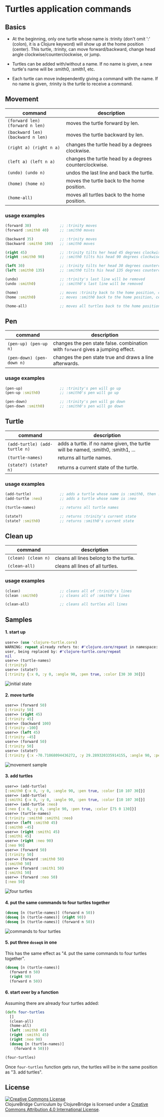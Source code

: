 # Turtles application commands

## Basics

- At the beginning, only one turtle whose name is :trinity (don't omit ':'
(colon), it is a Clojure keyword) will show up at the home position (center).
This turtle, :trinity, can move forward/backward,
change head angle clockwise/counterclockwise, or jump.

- Turtles can be added with/without a name.
If no name is given, a new turtle's name will be :smith0, :smith1,
etc.

- Each turtle can move independently giving a command with the name.
If no name is given, :trinity is the turtle to receive a command.


## Movement

| command | description |
| ------- | ----------- |
|`(forward len) (forward n len)`| moves the turtle forward by len.|
|`(backward len) (backward n len)`| moves the turtle backward by len.|
|`(right a) (right n a)`| changes the turtle head by a degrees clockwise.|
|`(left a) (left n a)`| changes the turtle head by a degrees counterclockwise.|
|`(undo) (undo n)`| undos the last line and back the turtle.|
|`(home) (home n)`| moves the turtle back to the home position.|
|`(home-all)`| moves all turtles back to the home position.|

### usage examples

```clojure
(forward 30)             ;; :trinity moves
(forward :smith0 40)     ;; :smith0 moves

(backward 35)            ;; :trinity moves
(backward :smith0 100)   ;; :smith0 moves

(right 45)               ;; :trinity tilts her head 45 degrees clockwise
(right :smith0 90)       ;; :smith0 tilts his head 90 degrees clockwise

(left 30)                ;; :trinity tilts her head 30 degrees counterclockwise
(left :smith0 135)       ;; :smith0 tilts his head 135 degrees counterclockwise

(undo)                   ;; :trinity's last line will be removed
(undo :smith0)           ;; :smith0's last line will be removed

(home)                   ;; moves :trinity back to the home position, center
(home :smith0)           ;; moves :smith0 back to the home position, center

(home-all)               ;; moves all turtles back to the home position
```

## Pen

| command | description |
| ------- | ----------- |
|`(pen-up) (pen-up n)`| changes the pen state false. combination with `forward` gives a jumping effect.|
|`(pen-down) (pen-down n)`| changes the pen state true and draws a line afterwards.|


### usage examples

```clojure
(pen-up)                 ;; :trinity's pen will go up
(pen-up :smith0)         ;; :smith0's pen will go up

(pen-down)               ;; :trinity's pen will go down
(pen-down :smith0)       ;; :smith0's pen will go down
```

## Turtle

| command | description |
| ------- | ----------- |
|`(add-turtle) (add-turtle n)`| adds a turtle. if no name given, the turtle will be named, :smith0, :smith1, ...|
|`(turtle-names)`| returns all turtle names.|
|`(state?) (state? n)`| returns a current state of the turtle.|


### usage examples

```clojure
(add-turtle)             ;; adds a turtle whose name is :smith0, then :smith1, ...
(add-turtle :neo)        ;; adds a turtle whose name is :neo

(turtle-names)           ;; returns all turtle names

(state?)                 ;; returns :trinity's current state
(state? :smith0)         ;; returns :smith0's current state
```


## Clean up

| command | description |
| ------- | ----------- |
|`(clean) (clean n)`| cleans all lines belong to the turtle. |
|`(clean-all)`| cleans all lines of all turtles. |

### usage examples

```clojure
(clean)                  ;; cleans all of :trinity's lines
(clean :smith0)          ;; cleans all of :smith0's lines

(clean-all)              ;; cleans all turtles all lines
```


## Samples

#### 1. start up

```clojure
user=> (use 'clojure-turtle.core)
WARNING: repeat already refers to: #'clojure.core/repeat in namespace: \
user, being replaced by: #'clojure-turtle.core/repeat
nil
user=> (turtle-names)
(:trinity)
user=> (state?)
[:trinity {:x 0, :y 0, :angle 90, :pen true, :color [30 30 30]}]
```

![initial state](images/initial-state.png)


#### 2. move turtle

```clojure
user=> (forward 50)
[:trinity 50]
user=> (right 45)
[:trinity 45]
user=> (backward 100)
[:trinity -100]
user=> (left 45)
[:trinity -45]
user=> (forward 50)
[:trinity 50]
user=> (state?)
[:trinity {:x -70.71068094436272, :y 29.289320335914155, :angle 90, :pen true, :color [30 30 30]}]
```

![movement sample](images/movement-sample.png)


#### 3. add turtles

```clojure
user=> (add-turtle)
[:smith0 {:x 0, :y 0, :angle 90, :pen true, :color [10 107 30]}]
user=> (add-turtle)
[:smith1 {:x 0, :y 0, :angle 90, :pen true, :color [10 107 30]}]
user=> (add-turtle :neo)
[:neo {:x 0, :y 0, :angle 90, :pen true, :color [75 0 130]}]
user=> (turtle-names)
(:trinity :smith0 :smith1 :neo)
user=> (left :smith0 45)
[:smith0 -45]
user=> (right :smith1 45)
[:smith1 45]
user=> (right :neo 90)
[:neo 90]
user=> (forward 50)
[:trinity 50]
user=> (forward :smith0 50)
[:smith0 50]
user=> (forward :smith1 50)
[:smith1 50]
user=> (forward :neo 50)
[:neo 50]
```

![four turtles](images/four-turtles.png)


#### 4. put the same commands to four turtles together

```clojure
(doseq [n (turtle-names)] (forward n 50))
(doseq [n (turtle-names)] (right 90))
(doseq [n (turtle-names)] (forward n 50))
```

![commands to four turtles](images/commands-to-four-turtles.png)


#### 5. put three `doseq`s in one

This has the same effect as "4. put the same commands to four turtles together".

```clojure
(doseq [n (turtle-names)]
  (forward n 50)
  (right 90)
  (forward n 50))
```

#### 6. start over by a function

Assuming there are already four turtles added:

```clojure
(defn four-turtles
  []
  (clean-all)
  (home-all)
  (left :smith0 45)
  (right :smith1 45)
  (right :neo 90)
  (doseq [n (turtle-names)]
    (forward n 50)))

(four-turtles)
```

Once `four-turtles` function gets run, the turtles will be in the same
position as "3. add turtles".


License
-------
<a rel="license"
href="http://creativecommons.org/licenses/by/4.0/deed.en_US"><img
alt="Creative Commons License" style="border-width:0"
src="http://i.creativecommons.org/l/by/4.0/88x31.png" /></a><br
/><span xmlns:dct="http://purl.org/dc/terms/"
href="http://purl.org/dc/dcmitype/Text" property="dct:title"
rel="dct:type">ClojureBridge Curriculum</span> by <span
xmlns:cc="http://creativecommons.org/ns#"
property="cc:attributionName">ClojureBridge</span> is licensed under a
<a rel="license"
href="http://creativecommons.org/licenses/by/4.0/deed.en_US">Creative
Commons Attribution 4.0 International License</a>.
